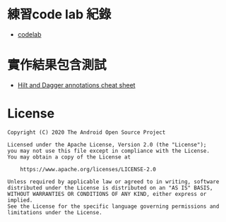 # 練習code lab 紀錄
* [codelab](https://developer.android.com/codelabs/android-hilt)

# 實作結果包含測試

* [Hilt and Dagger annotations cheat sheet](https://developer.android.com/training/dependency-injection/hilt-cheatsheet)

# License

```
Copyright (C) 2020 The Android Open Source Project

Licensed under the Apache License, Version 2.0 (the "License");
you may not use this file except in compliance with the License.
You may obtain a copy of the License at

    https://www.apache.org/licenses/LICENSE-2.0

Unless required by applicable law or agreed to in writing, software
distributed under the License is distributed on an "AS IS" BASIS,
WITHOUT WARRANTIES OR CONDITIONS OF ANY KIND, either express or implied.
See the License for the specific language governing permissions and
limitations under the License.

